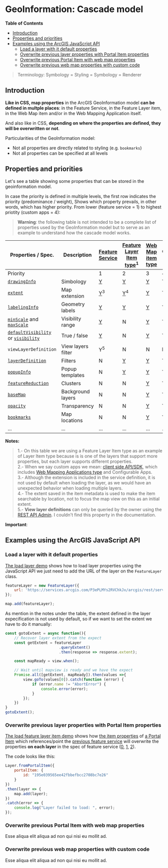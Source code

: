 # GeoInformation: Cascade model

<!-- START doctoc generated TOC please keep comment here to allow auto update -->
<!-- DON'T EDIT THIS SECTION, INSTEAD RE-RUN doctoc TO UPDATE -->
**Table of Contents** 

- [Introduction](#introduction)
- [Properties and priorities](#properties-and-priorities)
- [Examples using the ArcGIS JavaScript API](#examples-using-the-arcgis-javascript-api)
  - [Load a layer with it default properties](#load-a-layer-with-it-default-properties)
  - [Overwrite previous layer properties with Portal Item properties](#overwrite-previous-layer-properties-with-portal-item-properties)
  - [Overwrite previous Portal Item with web map properties](#overwrite-previous-portal-item-with-web-map-properties)
  - [Overwrite previous web map properties with custom code](#overwrite-previous-web-map-properties-with-custom-code)

<!-- END doctoc generated TOC please keep comment here to allow auto update -->

> Terminology: Symbology = Styling = Symbology = Renderer

## Introduction

**Like in CSS, map properties** in the ArcGIS GeoInformation model **can be defined in multple places**: in the Feature Service, in the Feature Layer item, in the Web Map item and/or in the Web Mapping Application itself.

And also like in CSS, **depending on where the properties are defined, they will be overwritten or not**.

Particularities of the GeoInformation model:

* Not all properties are directly related to styling (e.g. `bookmarks`)
* Not all properties can be specified at all levels

## Properties and priorities

Let's see a table showing some properties that can be stored in the geoinformation model. 

In case the priority is defined in multiple levels, the first row indicates the priority (predominance / weight), Shows which property prevails, in other words, which has higher priority. From lower (feature service = 1) to highest priotity (custom apps = 4):

> **Warning**: the following table is not intended to be a complete list of properties used by the GeoInformation model but to serve as an example to understand how the cascade model works.

|Properties / Spec.|Description|[Feature Service](https://services.arcgis.com/P3ePLMYs2RVChkJx/arcgis/rest/services/ACS_Poverty_by_Age_Boundaries/FeatureServer)|[Feature Layer Item type](https://www.arcgis.com/home/item.html?id=195e039565ee42fbbefbcc2708bc7e26#visualize)<sup>1</sup>|[Web Map item type](https://geogeeks.maps.arcgis.com/home/webmap/viewer.html?webmap=2ba230842b164b53acaa05df211c36de)|Custom apps<sup>2</sup>
|---|---|---|---|--|--|
|Priority||1|2|3|4|
|[`drawingInfo`](https://developers.arcgis.com/web-map-specification/objects/drawingInfo/)|Simbology|[Y](https://services.arcgis.com/P3ePLMYs2RVChkJx/arcgis/rest/services/ACS_Poverty_by_Age_Boundaries/FeatureServer/0?f=json)|[Y](https://www.arcgis.com/sharing/rest/content/items/195e039565ee42fbbefbcc2708bc7e26?f=json)|[Y](https://geogeeks.maps.arcgis.com/sharing/rest/content/items/2ba230842b164b53acaa05df211c36de?f=json)|Y
|[`extent`](https://developers.arcgis.com/web-map-specification/objects/extent/)|Map extension|[Y](https://services.arcgis.com/P3ePLMYs2RVChkJx/arcgis/rest/services/ACS_Poverty_by_Age_Boundaries/FeatureServer/0?f=json)<sup>3</sup>|[Y](https://www.arcgis.com/sharing/rest/content/items/195e039565ee42fbbefbcc2708bc7e26?f=json)<sup>4</sup>|[Y](https://geogeeks.maps.arcgis.com/sharing/rest/content/items/2ba230842b164b53acaa05df211c36de?f=json)|Y
|[`labelingInfo`](https://developers.arcgis.com/web-map-specification/objects/labelingInfo/)|Geometry labels|[Y](https://services.arcgis.com/P3ePLMYs2RVChkJx/arcgis/rest/services/ACS_Poverty_by_Age_Boundaries/FeatureServer/0?f=json)|[Y](https://www.arcgis.com/sharing/rest/content/items/195e039565ee42fbbefbcc2708bc7e26/data?f=json)|[Y](https://geogeeks.maps.arcgis.com/sharing/rest/content/items/2ba230842b164b53acaa05df211c36de/data?f=json)|Y
|[`minScale`](https://developers.arcgis.com/web-map-specification/objects/layer/) and [`maxScale`](https://developers.arcgis.com/web-map-specification/objects/layer/)|Visibility range|[Y](https://services.arcgis.com/P3ePLMYs2RVChkJx/arcgis/rest/services/ACS_Poverty_by_Age_Boundaries/FeatureServer/0?f=json)|N|[Y](https://geogeeks.maps.arcgis.com/sharing/rest/content/items/2ba230842b164b53acaa05df211c36de/data?f=json)|Y|Y
|[`defaultVisibility`](https://developers.arcgis.com/web-map-specification/objects/layer/) or [`visibility`](https://developers.arcgis.com/web-map-specification/objects/featureLayer/)|True / false|[Y](https://services.arcgis.com/P3ePLMYs2RVChkJx/arcgis/rest/services/ACS_Poverty_by_Age_Boundaries/FeatureServer/0?f=json)|N|[Y](https://geogeeks.maps.arcgis.com/sharing/rest/content/items/2ba230842b164b53acaa05df211c36de/data?f=json)|Y
|`viewLayerDefinition`|View layers filter|Y<sup>5</sup>|N|N|**N**|
|[`layerDefinition`](https://developers.arcgis.com/web-map-specification/objects/layerDefinition/)|Filters|N|[Y](https://www.arcgis.com/sharing/rest/content/items/195e039565ee42fbbefbcc2708bc7e26/data?f=json)|[Y](https://geogeeks.maps.arcgis.com/sharing/rest/content/items/2ba230842b164b53acaa05df211c36de/data?f=json)|Y
|[`popupInfo`](https://developers.arcgis.com/web-map-specification/objects/popupInfo/)|Popup templates|N|[Y](https://geogeeks.maps.arcgis.com/sharing/rest/content/items/195e039565ee42fbbefbcc2708bc7e26/data?f=json)|[Y](https://geogeeks.maps.arcgis.com/sharing/rest/content/items/2ba230842b164b53acaa05df211c36de/data?f=json)|Y
|[`featureReduction`](https://developers.arcgis.com/web-map-specification/objects/featureReduction_cluster/)|Clusters|N|N|[Y](https://geogeeks.maps.arcgis.com/sharing/rest/content/items/8e3fd5a7427b48b3b293c586ff4b2301/data?f=json)|Y
|[`baseMap`](https://developers.arcgis.com/web-map-specification/objects/baseMap/)|Background layers|N|N|[Y](https://geogeeks.maps.arcgis.com/sharing/rest/content/items/2ba230842b164b53acaa05df211c36de/data?f=json)|Y
|[`opacity`](https://developers.arcgis.com/web-map-specification/objects/featureLayer/)|Transparency|N|N|[Y](https://geogeeks.maps.arcgis.com/sharing/rest/content/items/2ba230842b164b53acaa05df211c36de/data?f=json)|Y
|[`bookmarks`](https://developers.arcgis.com/web-map-specification/objects/bookmark/)|Map locations|N|N|[Y](https://geogeeks.maps.arcgis.com/sharing/rest/content/items/2ba230842b164b53acaa05df211c36de/data?f=json)|Y
|...|...|...|...|...|...

**Notes:**

> 1.- On this table we are using a Feature Layer Item type as an example of Layer Item type because is is one of the layers that support more properties, but each layer supports different properties.<br>
> 2.- When we say custom apps we mean:  [client side API/SDK](#), which includes [Web Mapping Applications type](#) and Configurable Apps.<br>
> 3.- Although the extension is included in the service definition, it is not used by default when loading the layer, as we would have an unexpected behavior when loading multiple layers.<br>
> 4.- The extent saved in the item metadata is used to make the item searchable by location, not to focus the map view on this as an initial extent.<br>
> 5.- **View layer definitions** can only be queried by the owner using the [REST API Admin](https://developers.arcgis.com/rest/services-reference/rest-api-admin.htm). I couldn't find this property in the documentation.

**Important**: 


## Examples using the ArcGIS JavaScript API

### Load a layer with it default properties

[The load layer demo](.feature-layer.html) shows how to load layer properties using the JavaScript API we just need to add the URL of the layer on the `FeatureLayer` class. 

```js
featureLayer = new FeatureLayer({
    url: 'https://services.arcgis.com/P3ePLMYs2RVChkJx/arcgis/rest/services/ACS_Poverty_by_Age_Boundaries/FeatureServer/0'
});

map.add(featureLayer);
```

As mention in the notes under the table, the extent defined in the layer expecification is not used by default, so if we want to set the extent we have to do it manually:

```js
const gotoExtent = async function(){
    // Recover layer extent from the expect
    const getExtent = featureLayer
                        .queryExtent()
                        .then(response => response.extent);

    const mapReady = view.when();

    // Wait until mapview is ready and we have the expect
    Promise.all([getExtent, mapReady]).then(values =>{
        view.goTo(values[0]).catch(function (error) {
            if (error.name != "AbortError") {
                console.error(error);
            }
        });
    })
}
gotoExtent();
```

### Overwrite previous layer properties with Portal Item properties

[The load feature layer item demo](.feature-layer-item.html) shows how [the item properties](https://www.arcgis.com/sharing/rest/content/items/195e039565ee42fbbefbcc2708bc7e26?f=json) of [a Portal Item](https://www.arcgis.com/home/item.html?id=195e039565ee42fbbefbcc2708bc7e26) which references/point the [previous feature service](https://services.arcgis.com/P3ePLMYs2RVChkJx/arcgis/rest/services/ACS_Poverty_by_Age_Boundaries/FeatureServer) will overwrite the properties **on each layer** in the spec of feature service ([0](https://services.arcgis.com/P3ePLMYs2RVChkJx/arcgis/rest/services/ACS_Poverty_by_Age_Boundaries/FeatureServer/0?f=json), [1](https://services.arcgis.com/P3ePLMYs2RVChkJx/arcgis/rest/services/ACS_Poverty_by_Age_Boundaries/FeatureServer/1?f=json), [2](https://services.arcgis.com/P3ePLMYs2RVChkJx/arcgis/rest/services/ACS_Poverty_by_Age_Boundaries/FeatureServer/3?f=json)).

The code looks like this:

```js
Layer.fromPortalItem({
    portalItem: {
        id: "195e039565ee42fbbefbcc2708bc7e26"
    }
})
.then(layer => {
    map.add(layer);
})
.catch(error => {
    console.log("Layer failed to load: ", error);
});
 ```

### Overwrite previous Portal Item with web map properties

Esse aliqua elit aliqua ad non qui nisi eu mollit ad.

### Overwrite previous web map properties with custom code

Esse aliqua elit aliqua ad non qui nisi eu mollit ad.
